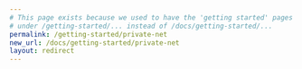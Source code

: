 ```yaml
---
# This page exists because we used to have the 'getting started' pages
# under /getting-started/... instead of /docs/getting-started/...
permalink: /getting-started/private-net
new_url: /docs/getting-started/private-net
layout: redirect
---
```


